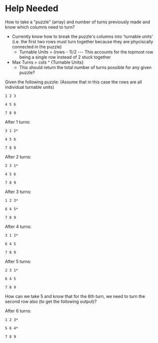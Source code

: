 # Help Needed

How to take a "puzzle" (array) and number of turns previously made and know which columns need to turn? 
- Currently know how to break the puzzle's columns into 'turnable units' (i.e. the first two rows must turn together because they are phyciscally connected in the puzzle)
  - Turnable Units = (rows - 1)/2 --- This accounts for the topmost row being a single row instead of 2 stuck together
- Max Turns = cols ^ {Turnable Units}
  - This should return the total number of turns possible for any given puzzle? 

Given the following puzzle: (Assume that in this case the rows are all individual turnable units) 
    
    1 2 3
    
    4 5 6 
    
    7 8 9

After 1 turns: 
    
    3 1 2*
    
    4 5 6
    
    7 8 9

After 2 turns: 
    
    2 3 1*
    
    4 5 6
    
    7 8 9

After 3 turns: 
    
    1 2 3*
    
    6 4 5*
    
    7 8 9

After 4 turns: 
    
    3 1 2*
    
    6 4 5
    
    7 8 9

After 5 turns: 
    
    2 3 1*
    
    6 4 5
    
    7 8 9

How can we take 5 and know that for the 6th turn, we need to turn the second row also (to get the following output)? 

After 6 turns: 
    
    1 2 3*
    
    5 6 4*
    
    7 8 9
